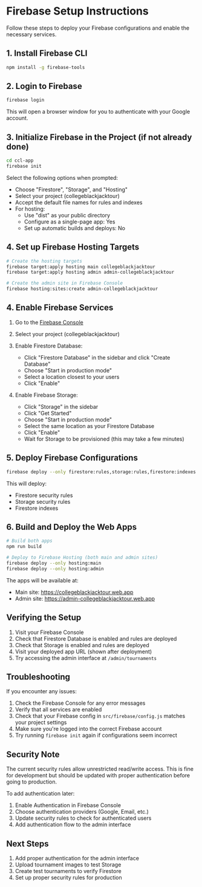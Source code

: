 # Firebase Setup Instructions

Follow these steps to deploy your Firebase configurations and enable the necessary services.

## 1. Install Firebase CLI

```bash
npm install -g firebase-tools
```

## 2. Login to Firebase

```bash
firebase login
```

This will open a browser window for you to authenticate with your Google account.

## 3. Initialize Firebase in the Project (if not already done)

```bash
cd ccl-app
firebase init
```

Select the following options when prompted:
- Choose "Firestore", "Storage", and "Hosting"
- Select your project (collegeblackjacktour)
- Accept the default file names for rules and indexes
- For hosting:
  - Use "dist" as your public directory
  - Configure as a single-page app: Yes
  - Set up automatic builds and deploys: No

## 4. Set up Firebase Hosting Targets

```bash
# Create the hosting targets
firebase target:apply hosting main collegeblackjacktour
firebase target:apply hosting admin admin-collegeblackjacktour

# Create the admin site in Firebase Console
firebase hosting:sites:create admin-collegeblackjacktour
```

## 4. Enable Firebase Services

1. Go to the [Firebase Console](https://console.firebase.google.com)
2. Select your project (collegeblackjacktour)
3. Enable Firestore Database:
   - Click "Firestore Database" in the sidebar and click "Create Database"
   - Choose "Start in production mode"
   - Select a location closest to your users
   - Click "Enable"

4. Enable Firebase Storage:
   - Click "Storage" in the sidebar
   - Click "Get Started"
   - Choose "Start in production mode"
   - Select the same location as your Firestore Database
   - Click "Enable"
   - Wait for Storage to be provisioned (this may take a few minutes)

## 5. Deploy Firebase Configurations

```bash
firebase deploy --only firestore:rules,storage:rules,firestore:indexes
```

This will deploy:
- Firestore security rules
- Storage security rules
- Firestore indexes

## 6. Build and Deploy the Web Apps

```bash
# Build both apps
npm run build

# Deploy to Firebase Hosting (both main and admin sites)
firebase deploy --only hosting:main
firebase deploy --only hosting:admin
```

The apps will be available at:
- Main site: https://collegeblackjacktour.web.app
- Admin site: https://admin-collegeblackjacktour.web.app

## Verifying the Setup

1. Visit your Firebase Console
2. Check that Firestore Database is enabled and rules are deployed
3. Check that Storage is enabled and rules are deployed
4. Visit your deployed app URL (shown after deployment)
5. Try accessing the admin interface at `/admin/tournaments`

## Troubleshooting

If you encounter any issues:

1. Check the Firebase Console for any error messages
2. Verify that all services are enabled
3. Check that your Firebase config in `src/firebase/config.js` matches your project settings
4. Make sure you're logged into the correct Firebase account
5. Try running `firebase init` again if configurations seem incorrect

## Security Note

The current security rules allow unrestricted read/write access. This is fine for development but should be updated with proper authentication before going to production.

To add authentication later:
1. Enable Authentication in Firebase Console
2. Choose authentication providers (Google, Email, etc.)
3. Update security rules to check for authenticated users
4. Add authentication flow to the admin interface

## Next Steps

1. Add proper authentication for the admin interface
2. Upload tournament images to test Storage
3. Create test tournaments to verify Firestore
4. Set up proper security rules for production
